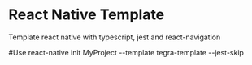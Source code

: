# React Native Template
Template react native with typescript, jest and react-navigation

#Use
react-native init MyProject --template tegra-template --jest-skip